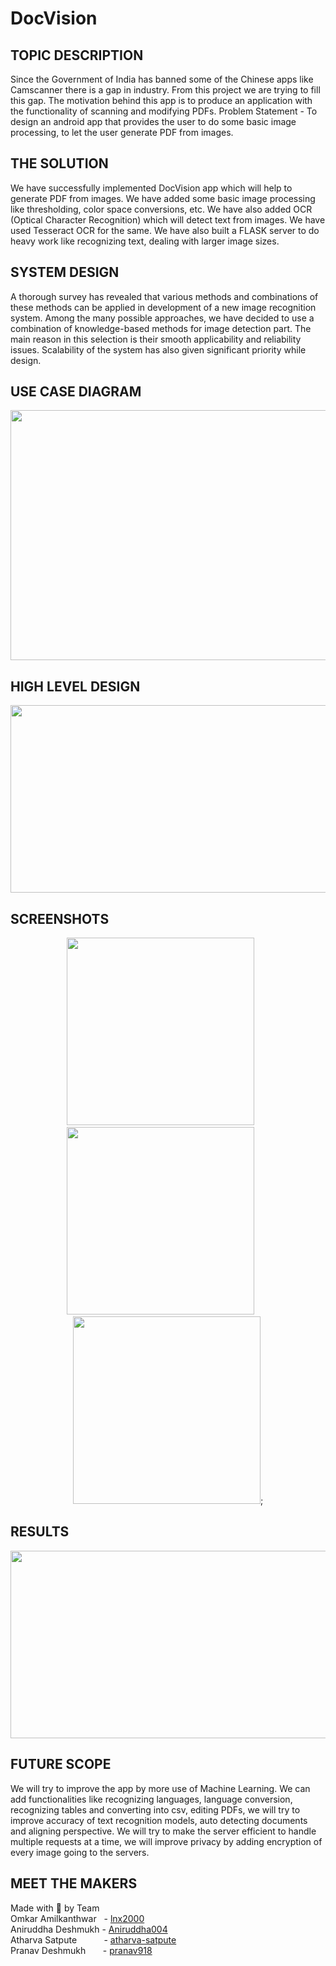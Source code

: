 # DocVision
## TOPIC DESCRIPTION
Since the Government of India has banned some of the Chinese apps like Camscanner there is a gap in industry. From this project we are trying to fill this gap. The motivation behind this app is to produce an application with the functionality of scanning and modifying PDFs. Problem Statement - To design an android app that provides the user to do some basic image processing, to let the user generate PDF from images.

## THE SOLUTION
We have successfully implemented DocVision app which will help to generate PDF from images. We have added some basic image processing like thresholding, color space conversions, etc. We have also added OCR (Optical Character Recognition) which will detect text from images. We have used Tesseract OCR for the same. We have also built a FLASK server to do heavy work like recognizing text, dealing with larger image sizes.

## SYSTEM DESIGN
A thorough survey has revealed that various methods and combinations of these methods can be applied in development of a new image recognition system. Among the many possible approaches, we have decided to use a combination of knowledge-based methods for image detection part. The main reason in this selection is their smooth applicability and reliability issues. Scalability of the system has also given significant priority while design.

## USE CASE DIAGRAM
<p align="center">
<img src="https://github.com/lnx2000/DocVision/blob/main/Images/USECASEDIAGRAM.png" width="600" height="400">
</p>

## HIGH LEVEL DESIGN
<p align="center">
<img src="https://github.com/lnx2000/DocVision/blob/main/Images/HIGHLEVEL DESIGN.png" width="600" height="300">
</p>

## SCREENSHOTS
<p align="center">
<img src="https://github.com/lnx2000/DocVision/blob/main/Images/ScreenShot1.png" height="300"> &nbsp; &nbsp; &nbsp;<img src="https://github.com/lnx2000/DocVision/blob/main/Images/ScreenShot2.png" height="300"> &nbsp; &nbsp; &nbsp;   <img src="https://github.com/lnx2000/DocVision/blob/main/Images/ScreenShot3.png" height="300">;
</p>

## RESULTS
<p align="center">
<img src="https://github.com/lnx2000/DocVision/blob/main/Images/Result.png" width="600" height="300">
</p>

## FUTURE SCOPE
We will try to improve the app by more use of  Machine Learning. We can add functionalities like recognizing languages, language conversion, recognizing tables and converting into csv, editing PDFs, we will try to improve accuracy of text recognition models, auto detecting documents and aligning perspective. We will try to make the server efficient to handle multiple requests at a time, we will improve privacy by adding encryption of every image going to the servers.

## MEET THE MAKERS
Made with 💖 by Team \
Omkar Amilkanthwar  &nbsp; -  [lnx2000](https://github.com/lnx2000)\
Aniruddha Deshmukh   - [Aniruddha004](https://github.com/Aniruddha004) \
Atharva Satpute     &nbsp;&nbsp;&nbsp;&nbsp;&nbsp;&nbsp;&nbsp;&nbsp;&nbsp; - [atharva-satpute](https://github.com/atharva-satpute) \
Pranav Deshmukh      &nbsp;&nbsp;&nbsp;&nbsp;&nbsp;&nbsp;- [pranav918](https://github.com/pranav918)

